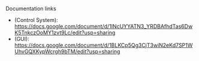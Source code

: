 Documentation links
* (Control System): https://docs.google.com/document/d/1INcUYYATN3_YRDBAfhdTas6DwK5TnkczOoMY1zvt9Lc/edit?usp=sharing
* (GUI): https://docs.google.com/document/d/1BLKCp5Qg3CjT3wiN2eKd7SP1WUhvGQXKypWcrgh9bTM/edit?usp=sharing
